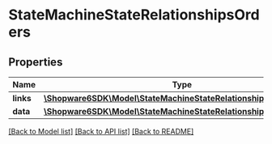 # StateMachineStateRelationshipsOrders

## Properties
Name | Type | Description | Notes
------------ | ------------- | ------------- | -------------
**links** | [**\Shopware6SDK\Model\StateMachineStateRelationshipsOrdersLinks**](StateMachineStateRelationshipsOrdersLinks.md) |  | [optional] 
**data** | [**\Shopware6SDK\Model\StateMachineStateRelationshipsOrdersData[]**](StateMachineStateRelationshipsOrdersData.md) |  | [optional] 

[[Back to Model list]](../../README.md#documentation-for-models) [[Back to API list]](../../README.md#documentation-for-api-endpoints) [[Back to README]](../../README.md)

